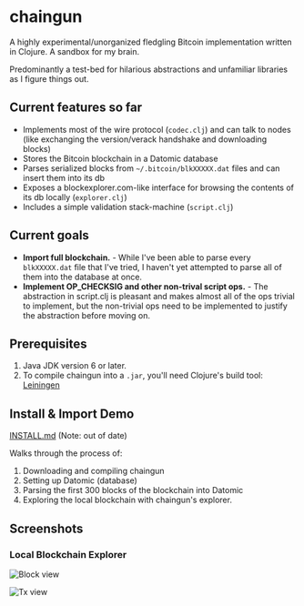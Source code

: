# chaingun

A highly experimental/unorganized fledgling Bitcoin implementation written in Clojure. A sandbox for my brain.

Predominantly a test-bed for hilarious abstractions and unfamiliar libraries as I figure things out.

## Current features so far

- Implements most of the wire protocol (`codec.clj`) and can talk to nodes (like exchanging the version/verack handshake and downloading blocks)
- Stores the Bitcoin blockchain in a Datomic database
- Parses serialized blocks from `~/.bitcoin/blkXXXXX.dat` files and can insert them into its db
- Exposes a blockexplorer.com-like interface for browsing the contents of its db locally (`explorer.clj`)
- Includes a simple validation stack-machine (`script.clj`)

## Current goals

- **Import full blockchain.** - While I've been able to parse every `blkXXXXX.dat` file that I've tried, I haven't yet attempted to parse all of them into the database at once.
- **Implement OP_CHECKSIG and other non-trival script ops.** - The abstraction in script.clj is pleasant and makes almost all of the ops trivial to implement, but the non-trivial ops need to be implemented to justify the abstraction before moving on.

## Prerequisites

1. Java JDK version 6 or later.
2. To compile chaingun into a `.jar`, you'll need Clojure's build tool: [Leiningen](https://github.com/technomancy/leiningen)

## Install & Import Demo

[INSTALL.md](https://github.com/danneu/chaingun/blob/master/INSTALL.md) (Note: out of date)

Walks through the process of:

1. Downloading and compiling chaingun
2. Setting up Datomic (database)
3. Parsing the first 300 blocks of the blockchain into Datomic
4. Exploring the local blockchain with chaingun's explorer.

## Screenshots

### Local Blockchain Explorer

![Block view](http://i.imgur.com/gLoJMG4.png)

![Tx view](http://i.imgur.com/16W4SWN.png)
